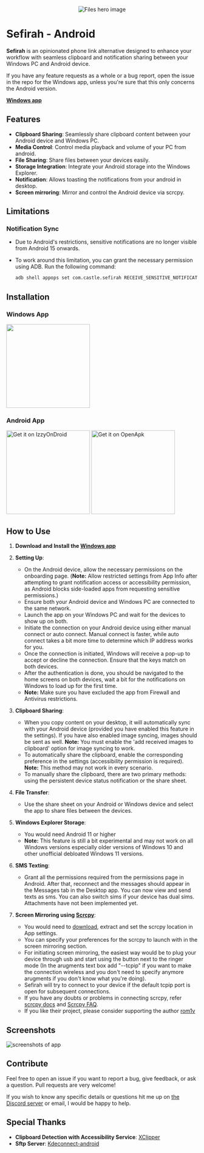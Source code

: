 <p align="center">

  <img alt="Files hero image" src="./fastlane/metadata/android/en-US/images/featureGraphic.png" />

</p>

# Sefirah - Android

**Sefirah** is an opinionated phone link alternative designed to enhance your workflow with seamless clipboard and notification sharing between your Windows PC and Android device. 

If you have any feature requests as a whole or a bug report, open the issue in the repo for the Windows app, unless you're sure that this only concerns the Android version.

**[Windows app](https://github.com/shrimqy/Sefirah)**

## Features

- **Clipboard Sharing**: Seamlessly share clipboard content between your Android device and Windows PC.
- **Media Control**: Control media playback and volume of your PC from android.
- **File Sharing**: Share files between your devices easily.
- **Storage Integration**: Integrate your Android storage into the Windows Explorer.
- **Notification**: Allows toasting the notifications from your android in desktop.
- **Screen mirroring**: Mirror and control the Android device via scrcpy.

## Limitations

### **Notification Sync**
- Due to Android's restrictions, sensitive notifications are no longer visible from Android 15 onwards.
- To work around this limitation, you can grant the necessary permission using ADB. Run the following command:

  ```sh
  adb shell appops set com.castle.sefirah RECEIVE_SENSITIVE_NOTIFICATIONS allow

## Installation

### Windows App
<p align="left">
  <!-- Store Badge -->
  <a style="text-decoration:none" href="https://apps.microsoft.com/detail/9PJV6D1JPG0H?launch=true&mode=full" target="_blank" rel="noopener noreferrer">
    <picture>
      <source media="(prefers-color-scheme: light)" srcset=".github/./readme-images/StoreBadge-dark.png" width="220" />
      <img src=".github/./readme-images/StoreBadge-light.png" width="200" />
    </picture>
  </a>
</p>

### Android App

[<img src="https://gitlab.com/IzzyOnDroid/repo/-/raw/master/assets/IzzyOnDroid.png" alt="Get it on IzzyOnDroid" width="220">](https://apt.izzysoft.de/fdroid/index/apk/com.castle.sefirah)
[<img src="https://www.openapk.net/images/openapk-badge.png" alt="Get it on OpenApk" width="220">](https://www.openapk.net/sefirah/com.castle.sefirah/)

## How to Use

1. **Download and Install the [Windows app](https://github.com/shrimqy/Sefirah)**

2. **Setting Up**:
   - On the Android device, allow the necessary permissions on the onboarding page. (**Note:** Allow restricted settings from App Info after attempting to grant notification access or accessibility permission, as Android blocks side-loaded apps from requesting sensitive permissions.)
   - Ensure both your Android device and Windows PC are connected to the same network.
   - Launch the app on your Windows PC and wait for the devices to show up on both.
   - Initiate the connection on your Android device using either manual connect or auto connect. Manual connect is faster, while auto connect takes a bit more time to determine which IP address works for you.
   - Once the connection is initiated, Windows will receive a pop-up to accept or decline the connection. Ensure that the keys match on both devices.
   - After the authentication is done, you should be navigated to the home screens on both devices, wait a bit for the notifications on Windows to load up for the first time.
   -  **Note:** Make sure you have excluded the app from Firewall and Antivirus restrictions.
3. **Clipboard Sharing**:
   - When you copy content on your desktop, it will automatically sync with your Android device (provided you have enabled this feature in the settings). If you have also enabled image syncing, images should be sent as well. **Note:** You must enable the 'add received images to clipboard' option for image syncing to work.
   - To automatically share the clipboard, enable the corresponding preference in the settings (accessibility permission is required). **Note:** This method may not work in every scenario.
   - To manually share the clipboard, there are two primary methods: using the persistent device status notification or the share sheet.
4. **File Transfer**:
   - Use the share sheet on your Android or Windows device and select the app to share files between the devices.
5. **Windows Explorer Storage**:
   - You would need Android 11 or higher
   - **Note:** This feature is still a bit experimental and may not work on all Windows versions especially older versions of Windows 10 and other unofficial debloated Windows 11 versions.
6. **SMS Texting**:
   - Grant all the permissions required from the permissions page in Android. After that, reconnect and the messages should appear in the Messages tab in the Desktop app. You can now view and send texts as sms. You can also switch sims if your device has dual sims. Attachments have not been implemented yet.
7. **Screen Mirroring using [Scrcpy](https://github.com/Genymobile/scrcpy)**:
   - You would need to [download](https://github.com/Genymobile/scrcpy/releases), extract and set the scrcpy location in App settings.
   - You can specify your preferences for the scrcpy to launch with in the screen mirroring section.
   - For initiating screen mirroring, the easiest way would be to plug your device through usb and start using the button next to the ringer mode (In the arugments text box add "--tcpip" if you want to make the connection wireless and you don't need to specify anymore arugments if you don't know what you're doing).
   - Sefirah will try to connect to your device if the default tcpip port is open for subsequent connections.
   - If you have any doubts or problems in connecting scrcpy, refer [scrcpy docs](https://github.com/Genymobile/scrcpy/blob/master/doc/connection.md) and [Scrcpy FAQ](https://github.com/Genymobile/scrcpy/blob/master/FAQ.md).
   - If you like their project, please consider supporting the author [rom1v](https://blog.rom1v.com/about/#support-my-open-source-work)
## Screenshots

![screenshots of app](./.github/readme-images/Screenshot.png)

## Contribute

Feel free to open an issue if you want to report a bug, give feedback, or ask a question. Pull requests are very welcome!

If you wish to know any specific details or questions hit me up on [the Discord server](https://discord.gg/MuvMqv4MES)
or email, I would be happy to help.

## Special Thanks
- **Clipboard Detection with Accessibility Service**: [XClipper](https://github.com/KaustubhPatange/XClipper)
- **Sftp Server**: [Kdeconnect-android](https://github.com/KDE/kdeconnect-android)
